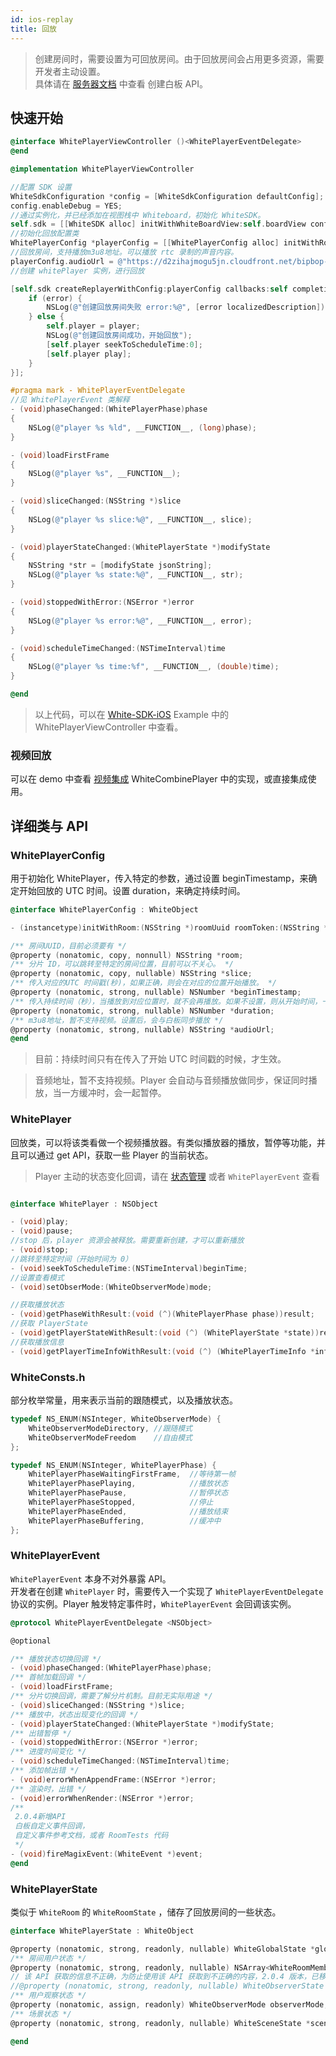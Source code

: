 ```yaml
---
id: ios-replay
title: 回放
---
```


>创建房间时，需要设置为可回放房间。由于回放房间会占用更多资源，需要开发者主动设置。  
具体请在 [服务器文档](../../server/api/whiteboard-base.md) 中查看 创建白板 API。

## 快速开始

```Objective-C
@interface WhitePlayerViewController ()<WhitePlayerEventDelegate>
@end

@implementation WhitePlayerViewController

//配置 SDK 设置
WhiteSdkConfiguration *config = [WhiteSdkConfiguration defaultConfig];
config.enableDebug = YES;
//通过实例化，并已经添加在视图栈中 Whiteboard，初始化 WhiteSDK。
self.sdk = [[WhiteSDK alloc] initWithWhiteBoardView:self.boardView config:config commonCallbackDelegate:self];
//初始化回放配置类
WhitePlayerConfig *playerConfig = [[WhitePlayerConfig alloc] initWithRoom:@"uuid" roomToken:@"roomToken"];
//回放房间，支持播放m3u8地址。可以播放 rtc 录制的声音内容。
playerConfig.audioUrl = @"https://d2zihajmogu5jn.cloudfront.net/bipbop-advanced/bipbop_16x9_variant.m3u8";
//创建 whitePlayer 实例，进行回放

[self.sdk createReplayerWithConfig:playerConfig callbacks:self completionHandler:^(BOOL success, WhitePlayer * _Nonnull player, NSError * _Nonnull error) {
    if (error) {
        NSLog(@"创建回放房间失败 error:%@", [error localizedDescription]);
    } else {
        self.player = player;
        NSLog(@"创建回放房间成功，开始回放");
        [self.player seekToScheduleTime:0];
        [self.player play];
    }
}];

#pragma mark - WhitePlayerEventDelegate
//见 WhitePlayerEvent 类解释
- (void)phaseChanged:(WhitePlayerPhase)phase
{
    NSLog(@"player %s %ld", __FUNCTION__, (long)phase);
}

- (void)loadFirstFrame
{
    NSLog(@"player %s", __FUNCTION__);
}

- (void)sliceChanged:(NSString *)slice
{
    NSLog(@"player %s slice:%@", __FUNCTION__, slice);
}

- (void)playerStateChanged:(WhitePlayerState *)modifyState
{
    NSString *str = [modifyState jsonString];
    NSLog(@"player %s state:%@", __FUNCTION__, str);
}

- (void)stoppedWithError:(NSError *)error
{
    NSLog(@"player %s error:%@", __FUNCTION__, error);
}

- (void)scheduleTimeChanged:(NSTimeInterval)time
{
    NSLog(@"player %s time:%f", __FUNCTION__, (double)time);
}

@end
```

>以上代码，可以在 [White-SDK-iOS](https://github.com/duty-os/white-sdk-ios-release) Example 中的 WhitePlayerViewController 中查看。

### 视频回放

可以在 demo 中查看 [视频集成](../overview/introduction.md#相关-repo) WhiteCombinePlayer 中的实现，或直接集成使用。

## 详细类与 API

### WhitePlayerConfig

用于初始化 WhitePlayer，传入特定的参数，通过设置 beginTimestamp，来确定开始回放的 UTC 时间。设置 duration，来确定持续时间。

```Objective-C
@interface WhitePlayerConfig : WhiteObject

- (instancetype)initWithRoom:(NSString *)roomUuid roomToken:(NSString *)roomToken;

/** 房间UUID，目前必须要有 */
@property (nonatomic, copy, nonnull) NSString *room;
/** 分片 ID，可以跳转至特定的房间位置，目前可以不关心。 */
@property (nonatomic, copy, nullable) NSString *slice;
/** 传入对应的UTC 时间戳(秒)，如果正确，则会在对应的位置开始播放。 */
@property (nonatomic, strong, nullable) NSNumber *beginTimestamp;
/** 传入持续时间（秒），当播放到对应位置时，就不会再播放。如果不设置，则从开始时间，一直播放到房间结束。 */
@property (nonatomic, strong, nullable) NSNumber *duration;
/** m3u8地址，暂不支持视频。设置后，会与白板同步播放 */
@property (nonatomic, strong, nullable) NSString *audioUrl;
@end
```

>目前：持续时间只有在传入了开始 UTC 时间戳的时候，才生效。

>音频地址，暂不支持视频。Player 会自动与音频播放做同步，保证同时播放，当一方缓冲时，会一起暂停。

### WhitePlayer

回放类，可以将该类看做一个视频播放器。有类似播放器的播放，暂停等功能，并且可以通过 get API，获取一些 Player 的当前状态。  

>Player 主动的状态变化回调，请在 [状态管理](./state.md) 或者 `WhitePlayerEvent` 查看

```Objective-C

@interface WhitePlayer : NSObject

- (void)play;
- (void)pause;
//stop 后，player 资源会被释放。需要重新创建，才可以重新播放
- (void)stop;
//跳转至特定时间（开始时间为 0）
- (void)seekToScheduleTime:(NSTimeInterval)beginTime;
//设置查看模式
- (void)setObserMode:(WhiteObserverMode)mode;

//获取播放状态
- (void)getPhaseWithResult:(void (^)(WhitePlayerPhase phase))result;
//获取 PlayerState
- (void)getPlayerStateWithResult:(void (^) (WhitePlayerState *state))result;
//获取播放信息
- (void)getPlayerTimeInfoWithResult:(void (^) (WhitePlayerTimeInfo *info))result;

```

### WhiteConsts.h

部分枚举常量，用来表示当前的跟随模式，以及播放状态。

```Objective-C
typedef NS_ENUM(NSInteger, WhiteObserverMode) {
    WhiteObserverModeDirectory, //跟随模式
    WhiteObserverModeFreedom    //自由模式
};

typedef NS_ENUM(NSInteger, WhitePlayerPhase) {
    WhitePlayerPhaseWaitingFirstFrame,  //等待第一帧
    WhitePlayerPhasePlaying,            //播放状态
    WhitePlayerPhasePause,              //暂停状态
    WhitePlayerPhaseStopped,            //停止
    WhitePlayerPhaseEnded,              //播放结束
    WhitePlayerPhaseBuffering,          //缓冲中
};
```

### WhitePlayerEvent

`WhitePlayerEvent` 本身不对外暴露 API。  
开发者在创建 `WhitePlayer` 时，需要传入一个实现了 `WhitePlayerEventDelegate` 协议的实例。Player 触发特定事件时，`WhitePlayerEvent` 会回调该实例。

```Objective-C
@protocol WhitePlayerEventDelegate <NSObject>

@optional

/** 播放状态切换回调 */
- (void)phaseChanged:(WhitePlayerPhase)phase;
/** 首帧加载回调 */
- (void)loadFirstFrame;
/** 分片切换回调，需要了解分片机制。目前无实际用途 */
- (void)sliceChanged:(NSString *)slice;
/** 播放中，状态出现变化的回调 */
- (void)playerStateChanged:(WhitePlayerState *)modifyState;
/** 出错暂停 */
- (void)stoppedWithError:(NSError *)error;
/** 进度时间变化 */
- (void)scheduleTimeChanged:(NSTimeInterval)time;
/** 添加帧出错 */
- (void)errorWhenAppendFrame:(NSError *)error;
/** 渲染时，出错 */
- (void)errorWhenRender:(NSError *)error;
/**
 2.0.4新增API
 白板自定义事件回调，
 自定义事件参考文档，或者 RoomTests 代码
 */
- (void)fireMagixEvent:(WhiteEvent *)event;
@end
```

### WhitePlayerState

类似于 `WhiteRoom` 的 `WhiteRoomState` ，储存了回放房间的一些状态。

```Objective-C
@interface WhitePlayerState : WhiteObject

@property (nonatomic, strong, readonly, nullable) WhiteGlobalState *globalState;
/** 房间用户状态 */
@property (nonatomic, strong, readonly, nullable) NSArray<WhiteRoomMember *> *roomMembers;
// 该 API 获取的信息不正确，为防止使用该 API 获取到不正确的内容，2.0.4 版本，已移除该 API
//@property (nonatomic, strong, readonly, nullable) WhiteObserverState *observerState;
/** 用户观察状态 */
@property (nonatomic, assign, readonly) WhiteObserverMode observerMode;
/** 场景状态 */
@property (nonatomic, strong, readonly, nullable) WhiteSceneState *sceneState;

@end
```